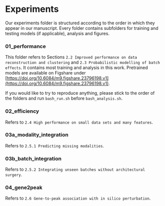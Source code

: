 # Experiments

Our experiments folder is structured according to the order in which they appear in our manuscript. Every folder contains subfolders for training and testing models (if applicable), analysis and figures.

### 01_performance

This folder refers to Sections `2.2 Improved performance on data reconstruction and clustering` and `2.3 Probabilistic modelling of batch effects`. It contains most training and analysis in this work.
Pretrained models are available on Figshare under [https://doi.org/10.6084/m9.figshare.23796198.v1](https://doi.org/10.6084/m9.figshare.23796198.v1).

If you would like to try to reproduce anything, please stick to the order of the folders and run `bash_run.sh` before `bash_analysis.sh`.

### 02_efficiency

Refers to `2.4 High performance on small data sets and many features`.

### 03a_modality_integration

Refers to `2.5.1 Predicting missing modalities`.

### 03b_batch_integration

Refers to `2.5.2 Integrating unseen batches without architectural surgery`.

### 04_gene2peak

Refers to `2.6 Gene-to-peak association with in silico perturbation`.